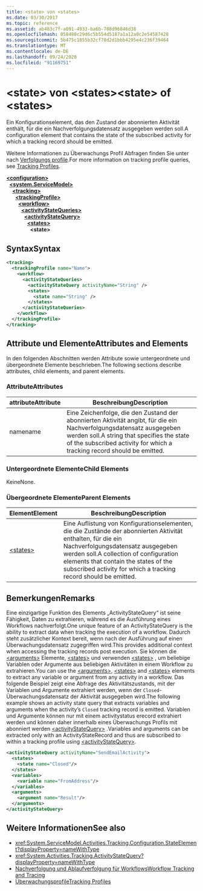 ```yaml
---
title: <state> von <states>
ms.date: 03/30/2017
ms.topic: reference
ms.assetid: ab483c7f-a091-4933-ba6b-708d96846d38
ms.openlocfilehash: 058480c29d6c5b554d5187a1a12a0c2e54587428
ms.sourcegitcommit: 5b475c1855b32cf78d2d1bbb4295e4c236f39464
ms.translationtype: MT
ms.contentlocale: de-DE
ms.lasthandoff: 09/24/2020
ms.locfileid: "91169751"
---
```

# <a name="state-of-states"></a><span data-ttu-id="0d894-102">\<state> von \<states></span><span class="sxs-lookup"><span data-stu-id="0d894-102">\<state> of \<states></span></span>

<span data-ttu-id="0d894-103">Ein Konfigurationselement, das den Zustand der abonnierten Aktivität enthält, für die ein Nachverfolgungsdatensatz ausgegeben werden soll.</span><span class="sxs-lookup"><span data-stu-id="0d894-103">A configuration element that contains the state of the subscribed activity for which a tracking record should be emitted.</span></span>  
  
 <span data-ttu-id="0d894-104">Weitere Informationen zu Überwachungs Profil Abfragen finden Sie unter nach [Verfolgungs profile](../../../windows-workflow-foundation/tracking-profiles.md).</span><span class="sxs-lookup"><span data-stu-id="0d894-104">For more information on tracking profile queries, see [Tracking Profiles](../../../windows-workflow-foundation/tracking-profiles.md).</span></span>  
  
[**\<configuration>**](../configuration-element.md)\
&nbsp;&nbsp;[**\<system.ServiceModel>**](system-servicemodel-of-workflow.md)\
&nbsp;&nbsp;&nbsp;&nbsp;[**\<tracking>**](tracking.md)\
&nbsp;&nbsp;&nbsp;&nbsp;&nbsp;&nbsp;[**\<trackingProfile>**](trackingprofile.md)\
&nbsp;&nbsp;&nbsp;&nbsp;&nbsp;&nbsp;&nbsp;&nbsp;[**\<workflow>**](workflow.md)\
&nbsp;&nbsp;&nbsp;&nbsp;&nbsp;&nbsp;&nbsp;&nbsp;&nbsp;&nbsp;[**\<activityStateQueries>**](activitystatequeries.md)\
&nbsp;&nbsp;&nbsp;&nbsp;&nbsp;&nbsp;&nbsp;&nbsp;&nbsp;&nbsp;&nbsp;&nbsp;[**\<activityStateQuery>**](activitystatequery.md)\
&nbsp;&nbsp;&nbsp;&nbsp;&nbsp;&nbsp;&nbsp;&nbsp;&nbsp;&nbsp;&nbsp;&nbsp;&nbsp;&nbsp;[**\<states>**](states-of-activitystatequery.md)\
&nbsp;&nbsp;&nbsp;&nbsp;&nbsp;&nbsp;&nbsp;&nbsp;&nbsp;&nbsp;&nbsp;&nbsp;&nbsp;&nbsp;&nbsp;&nbsp;**\<state>**  
  
## <a name="syntax"></a><span data-ttu-id="0d894-105">Syntax</span><span class="sxs-lookup"><span data-stu-id="0d894-105">Syntax</span></span>  
  
```xml  
<tracking>
  <trackingProfile name="Name">
    <workflow>
      <activityStateQueries>
        <activityStateQuery activityName="String" />
        <states>
          <state name="String" />
        </states>
      </activityStateQueries>
    </workflow>
  </trackingProfile>
</tracking>  
```  
  
## <a name="attributes-and-elements"></a><span data-ttu-id="0d894-106">Attribute und Elemente</span><span class="sxs-lookup"><span data-stu-id="0d894-106">Attributes and Elements</span></span>  

 <span data-ttu-id="0d894-107">In den folgenden Abschnitten werden Attribute sowie untergeordnete und übergeordnete Elemente beschrieben.</span><span class="sxs-lookup"><span data-stu-id="0d894-107">The following sections describe attributes, child elements, and parent elements.</span></span>  
  
### <a name="attributes"></a><span data-ttu-id="0d894-108">Attribute</span><span class="sxs-lookup"><span data-stu-id="0d894-108">Attributes</span></span>  
  
|<span data-ttu-id="0d894-109">attribute</span><span class="sxs-lookup"><span data-stu-id="0d894-109">Attribute</span></span>|<span data-ttu-id="0d894-110">Beschreibung</span><span class="sxs-lookup"><span data-stu-id="0d894-110">Description</span></span>|  
|---------------|-----------------|  
|<span data-ttu-id="0d894-111">name</span><span class="sxs-lookup"><span data-stu-id="0d894-111">name</span></span>|<span data-ttu-id="0d894-112">Eine Zeichenfolge, die den Zustand der abonnierten Aktivität angibt, für die ein Nachverfolgungsdatensatz ausgegeben werden soll.</span><span class="sxs-lookup"><span data-stu-id="0d894-112">A string that specifies the state of the subscribed activity for which a tracking record should be emitted.</span></span>|  
  
### <a name="child-elements"></a><span data-ttu-id="0d894-113">Untergeordnete Elemente</span><span class="sxs-lookup"><span data-stu-id="0d894-113">Child Elements</span></span>  

 <span data-ttu-id="0d894-114">Keine</span><span class="sxs-lookup"><span data-stu-id="0d894-114">None.</span></span>  
  
### <a name="parent-elements"></a><span data-ttu-id="0d894-115">Übergeordnete Elemente</span><span class="sxs-lookup"><span data-stu-id="0d894-115">Parent Elements</span></span>  
  
|<span data-ttu-id="0d894-116">Element</span><span class="sxs-lookup"><span data-stu-id="0d894-116">Element</span></span>|<span data-ttu-id="0d894-117">Beschreibung</span><span class="sxs-lookup"><span data-stu-id="0d894-117">Description</span></span>|  
|-------------|-----------------|  
|[\<states>](states-of-activitystatequery.md)|<span data-ttu-id="0d894-118">Eine Auflistung von Konfigurationselementen, die die Zustände der abonnierten Aktivität enthalten, für die ein Nachverfolgungsdatensatz ausgegeben werden soll.</span><span class="sxs-lookup"><span data-stu-id="0d894-118">A collection of configuration elements that contain the states of the subscribed activity for which a tracking record should be emitted.</span></span>|  
  
## <a name="remarks"></a><span data-ttu-id="0d894-119">Bemerkungen</span><span class="sxs-lookup"><span data-stu-id="0d894-119">Remarks</span></span>  

 <span data-ttu-id="0d894-120">Eine einzigartige Funktion des Elements „ActivityStateQuery“ ist seine Fähigkeit, Daten zu extrahieren, während es die Ausführung eines Workflows nachverfolgt.</span><span class="sxs-lookup"><span data-stu-id="0d894-120">One unique feature of an ActivityStateQuery is the ability to extract data when tracking the execution of a workflow.</span></span> <span data-ttu-id="0d894-121">Dadurch steht zusätzlicher Kontext bereit, wenn nach der Ausführung auf einen Überwachungsdatensatz zugegriffen wird.</span><span class="sxs-lookup"><span data-stu-id="0d894-121">This provides additional context when accessing the tracking records post execution.</span></span> <span data-ttu-id="0d894-122">Sie können die [\<arguments>](arguments.md) Elemente, [\<states>](states.md) und verwenden [\<states>](states.md) , um beliebige Variablen oder Argumente aus beliebigen Aktivitäten in einem Workflow zu extrahieren.</span><span class="sxs-lookup"><span data-stu-id="0d894-122">You can use the [\<arguments>](arguments.md), [\<states>](states.md) and [\<states>](states.md) elements to extract any variable or argument from any activity in a workflow.</span></span> <span data-ttu-id="0d894-123">Das folgende Beispiel zeigt eine Abfrage des Aktivitätszustands, mit der Variablen und Argumente extrahiert werden, wenn der `Closed`-Überwachungsdatensatz der Aktivität ausgegeben wird.</span><span class="sxs-lookup"><span data-stu-id="0d894-123">The following example shows an activity state query that extracts variables and arguments when the activity’s `Closed` tracking record is emitted.</span></span> <span data-ttu-id="0d894-124">Variablen und Argumente können nur mit einem activitystatus erecord extrahiert werden und können daher innerhalb eines Überwachungs Profils mit abonniert werden [\<activityStateQuery>](activitystatequery.md) .</span><span class="sxs-lookup"><span data-stu-id="0d894-124">Variables and arguments can be extracted only with an ActivityStateRecord and thus are subscribed to within a tracking profile using [\<activityStateQuery>](activitystatequery.md).</span></span>  
  
```xml  
<activityStateQuery activityName="SendEmailActivity">  
  <states>  
    <state name="Closed"/>  
  </states>  
  <variables>  
    <variable name="FromAddress"/>  
  </variables>  
  <arguments>  
    <argument name="Result"/>  
  </arguments>  
</activityStateQuery>  
```  
  
## <a name="see-also"></a><span data-ttu-id="0d894-125">Weitere Informationen</span><span class="sxs-lookup"><span data-stu-id="0d894-125">See also</span></span>

- <xref:System.ServiceModel.Activities.Tracking.Configuration.StateElement?displayProperty=nameWithType>
- <xref:System.Activities.Tracking.ActivityStateQuery?displayProperty=nameWithType>
- [<span data-ttu-id="0d894-126">Nachverfolgung und Ablaufverfolgung für Workflows</span><span class="sxs-lookup"><span data-stu-id="0d894-126">Workflow Tracking and Tracing</span></span>](../../../windows-workflow-foundation/workflow-tracking-and-tracing.md)
- [<span data-ttu-id="0d894-127">Überwachungsprofile</span><span class="sxs-lookup"><span data-stu-id="0d894-127">Tracking Profiles</span></span>](../../../windows-workflow-foundation/tracking-profiles.md)
